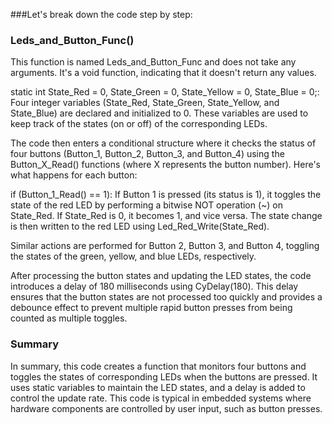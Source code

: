 ###Let's break down the code step by step:

### Leds_and_Button_Func()
This function is named Leds_and_Button_Func and does not take any arguments. It's a void function, indicating that it doesn't return any values.

static int State_Red = 0, State_Green = 0, State_Yellow = 0, State_Blue = 0;: Four integer variables (State_Red, State_Green, State_Yellow, and State_Blue) are declared and initialized to 0. These variables are used to keep track of the states (on or off) of the corresponding LEDs.

The code then enters a conditional structure where it checks the status of four buttons (Button_1, Button_2, Button_3, and Button_4) using the Button_X_Read() functions (where X represents the button number). Here's what happens for each button:

if (Button_1_Read() == 1): If Button 1 is pressed (its status is 1), it toggles the state of the red LED by performing a bitwise NOT operation (~) on State_Red. If State_Red is 0, it becomes 1, and vice versa. The state change is then written to the red LED using Led_Red_Write(State_Red).

Similar actions are performed for Button 2, Button 3, and Button 4, toggling the states of the green, yellow, and blue LEDs, respectively.

After processing the button states and updating the LED states, the code introduces a delay of 180 milliseconds using CyDelay(180). This delay ensures that the button states are not processed too quickly and provides a debounce effect to prevent multiple rapid button presses from being counted as multiple toggles.

### Summary
In summary, this code creates a function that monitors four buttons and toggles the states of corresponding LEDs when the buttons are pressed. It uses static variables to maintain the LED states, and a delay is added to control the update rate. This code is typical in embedded systems where hardware components are controlled by user input, such as button presses.
